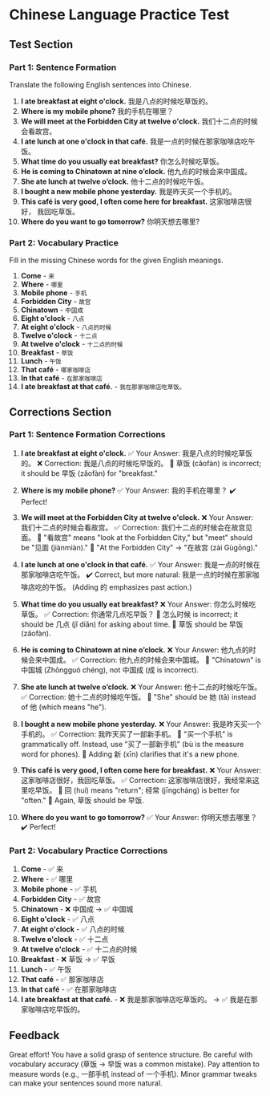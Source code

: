 # Chinese Language Practice Test

## Test Section

### Part 1: Sentence Formation

Translate the following English sentences into Chinese.

1. **I ate breakfast at eight o'clock.**
    我是八点的时候吃草饭的。
2. **Where is my mobile phone?**
    我的手机在哪里？
3. **We will meet at the Forbidden City at twelve o'clock.**
    我们十二点的时候会看故宫。
4. **I ate lunch at one o'clock in that café.**
    我是一点的时候在那家咖啡店吃午饭。
5. **What time do you usually eat breakfast?**
    你怎么时候吃草饭。
6. **He is coming to Chinatown at nine o’clock.**
    他九点的时候会来中国成。
7. **She ate lunch at twelve o’clock.**
    他十二点的时候吃午饭。
8. **I bought a new mobile phone yesterday.**
    我是昨天买一个手机的。
9. **This café is very good, I often come here for breakfast.**
    这家咖啡店很好， 我回吃草饭。
10. **Where do you want to go tomorrow?**
    你明天想去哪里?

### Part 2: Vocabulary Practice

Fill in the missing Chinese words for the given English meanings.

1. **Come** - `来`
2. **Where** - `哪里`
3. **Mobile phone** - `手机`
4. **Forbidden City** - `故宫`
5. **Chinatown** - `中国成`
6. **Eight o'clock** - `八点`
7. **At eight o'clock** - `八点的时候`
8. **Twelve o'clock** - `十二点`
9. **At twelve o'clock** - `十二点的时候`
10. **Breakfast** - `草饭`
11. **Lunch** - `午饭`
12. **That café** - `哪家咖啡店`
13. **In that café** - `在那家咖啡店`
14. **I ate breakfast at that café.** - `我在那家咖啡店吃草饭。`

## Corrections Section

### Part 1: Sentence Formation Corrections

1. **I ate breakfast at eight o'clock.**
    ✅ Your Answer: 我是八点的时候吃草饭的。
    ❌ Correction: 我是八点的时候吃早饭的。
    🔹 草饭 (cǎofàn) is incorrect; it should be 早饭 (zǎofàn) for "breakfast."

2. **Where is my mobile phone?**
    ✅ Your Answer: 我的手机在哪里？
    ✔️ Perfect!

3. **We will meet at the Forbidden City at twelve o'clock.**
    ❌ Your Answer: 我们十二点的时候会看故宫。
    ✅ Correction: 我们十二点的时候会在故宫见面。
    🔹 "看故宫" means "look at the Forbidden City," but "meet" should be "见面 (jiànmiàn)."
    🔹 "At the Forbidden City" → "在故宫 (zài Gùgōng)."

4. **I ate lunch at one o'clock in that café.**
    ✅ Your Answer: 我是一点的时候在那家咖啡店吃午饭。
    ✔️ Correct, but more natural: 我是一点的时候在那家咖啡店吃的午饭。 (Adding 的 emphasizes past action.)

5. **What time do you usually eat breakfast?**
    ❌ Your Answer: 你怎么时候吃草饭。
    ✅ Correction: 你通常几点吃早饭？
    🔹 怎么时候 is incorrect; it should be 几点 (jǐ diǎn) for asking about time.
    🔹 草饭 should be 早饭 (zǎofàn).

6. **He is coming to Chinatown at nine o’clock.**
    ❌ Your Answer: 他九点的时候会来中国成。
    ✅ Correction: 他九点的时候会来中国城。
    🔹 "Chinatown" is 中国城 (Zhōngguó chéng), not 中国成 (成 is incorrect).

7. **She ate lunch at twelve o’clock.**
    ❌ Your Answer: 他十二点的时候吃午饭。
    ✅ Correction: 她十二点的时候吃午饭。
    🔹 "She" should be 她 (tā) instead of 他 (which means "he").

8. **I bought a new mobile phone yesterday.**
    ❌ Your Answer: 我是昨天买一个手机的。
    ✅ Correction: 我昨天买了一部新手机。
    🔹 "买一个手机" is grammatically off. Instead, use "买了一部新手机" (bù is the measure word for phones).
    🔹 Adding 新 (xīn) clarifies that it's a new phone.

9. **This café is very good, I often come here for breakfast.**
    ❌ Your Answer: 这家咖啡店很好，我回吃草饭。
    ✅ Correction: 这家咖啡店很好，我经常来这里吃早饭。
    🔹 回 (huí) means "return"; 经常 (jīngcháng) is better for "often."
    🔹 Again, 草饭 should be 早饭.

10. **Where do you want to go tomorrow?**
    ✅ Your Answer: 你明天想去哪里？
    ✔️ Perfect!

### Part 2: Vocabulary Practice Corrections

1. **Come** - ✅ 来
2. **Where** - ✅ 哪里
3. **Mobile phone** - ✅ 手机
4. **Forbidden City** - ✅ 故宫
5. **Chinatown** - ❌ 中国成 → ✅ 中国城
6. **Eight o'clock** - ✅ 八点
7. **At eight o'clock** - ✅ 八点的时候
8. **Twelve o'clock** - ✅ 十二点
9. **At twelve o'clock** - ✅ 十二点的时候
10. **Breakfast** - ❌ 草饭 → ✅ 早饭
11. **Lunch** - ✅ 午饭
12. **That café** - ✅ 那家咖啡店
13. **In that café** - ✅ 在那家咖啡店
14. **I ate breakfast at that café.** - ❌ 我是那家咖啡店吃草饭的。 → ✅ 我是在那家咖啡店吃早饭的。

## Feedback

Great effort! You have a solid grasp of sentence structure.
Be careful with vocabulary accuracy (草饭 → 早饭 was a common mistake).
Pay attention to measure words (e.g., 一部手机 instead of 一个手机).
Minor grammar tweaks can make your sentences sound more natural.
